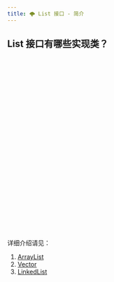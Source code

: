 ```yaml
---
title: 🌩️ List 接口 - 简介
---
```


## List 接口有哪些实现类？

<iframe :src="$withBase('/mindmap/list_summary.html')" width="100%" height="400" frameborder="0" scrolling="No" leftmargin="0" topmargin="0"></iframe>

详细介绍请见：
1. [ArrayList](/interview/java-collection/list/arraylist)
2. [Vector](/interview/java-collection/list/vector)
3. [LinkedList](/interview/java-collection/list/linkedlist)
